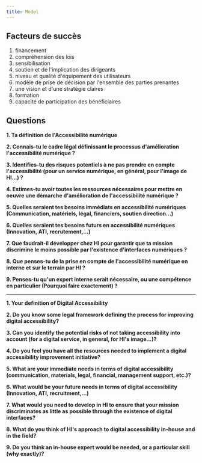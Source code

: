 ```yaml
---
title: Model
---
```


## Facteurs de succès

 1. financement
 2. compréhension des lois
 3. sensibilisation
 4. soutien et de l'implication des dirigeants
 5. niveau et qualité d'équipement des utilisateurs
 6. modèle de prise de décision par l'ensemble des parties prenantes
 7. une vision et d'une stratégie claires
 8. formation
 9. capacité de participation des bénéficiaires


## Questions

**1. Ta définition de l'Accessibilité numérique**

**2. Connais-tu le cadre légal définissant le processus d'amélioration l'accessibilité numérique ?**

**3. Identifies-tu des risques potentiels à ne pas prendre en compte l'accessibilité (pour un service numérique, en général, pour l'image de HI...) ?**

**4. Estimes-tu avoir toutes les ressources nécessaires pour mettre en oeuvre une démarche d'amélioration de l'accessibilité numérique ?**

**5. Quelles seraient tes besoins immédiats en accessibilité numériques (Communication, matériels, légal, financiers, soutien direction...)**

**6. Quelles seraient tes besoins futurs en accessibilité numériques (Innovation, ATI, recrutement,...)**

**7. Que faudrait-il développer chez HI pour garantir que ta mission discrimine le moins possible par l'existence d'interfaces numériques ?**

**8. Que penses-tu de la prise en compte de l'accessibilité numérique en interne et sur le terrain par HI ?**

**9. Penses-tu qu'un expert interne serait nécessaire, ou une compétence en particulier (Pourquoi faire exactement) ?**

---

**1. Your definition of Digital Accessibility**

**2. Do you know some legal framework defining the process for improving digital accessibility?**

**3. Can you identify the potential risks of not taking accessibility into account (for a digital service, in general, for HI's image...)?**

**4. Do you feel you have all the resources needed to implement a digital accessibility improvement initiative?**

**5. What are your immediate needs in terms of digital accessibility (communication, materials, legal, financial, management support, etc.)?**

**6. What would be your future needs in terms of digital accessibility (Innovation, ATI, recruitment,...)**

**7. What would you need to develop in HI to ensure that your mission discriminates as little as possible through the existence of digital interfaces?**

**8. What do you think of HI's approach to digital accessibility in-house and in the field?**

**9. Do you think an in-house expert would be needed, or a particular skill (why exactly)?**